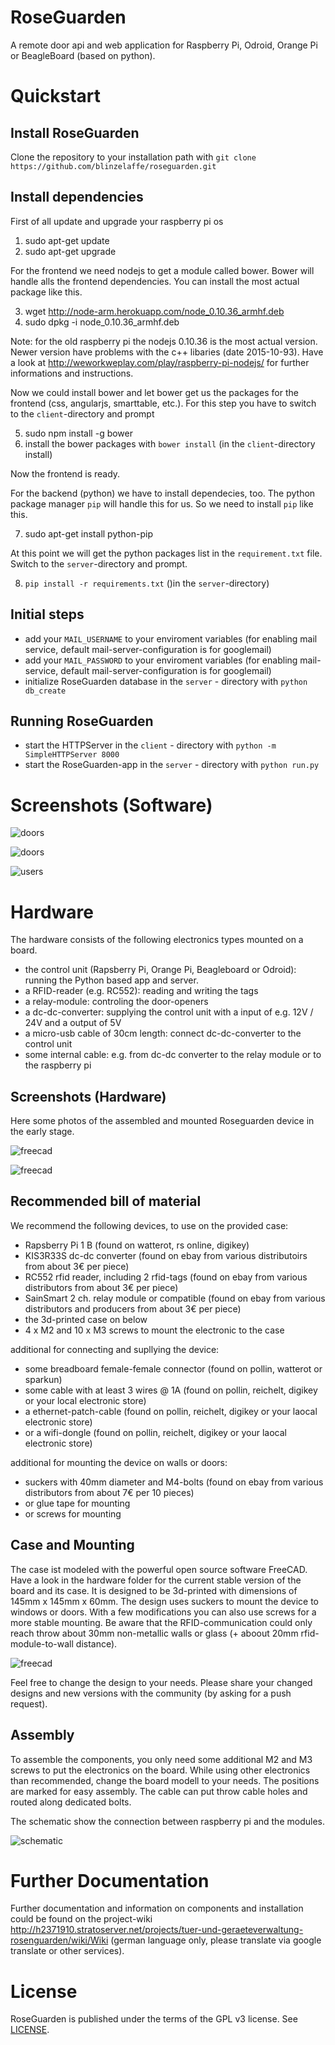 RoseGuarden
===========

A remote door api and web application for Raspberry Pi, Odroid, Orange Pi or BeagleBoard (based on python).

Quickstart
==========


Install RoseGuarden
-------------------

Clone the repository to your installation path with `git clone https://github.com/blinzelaffe/roseguarden.git`

Install dependencies
--------------------

First of all update and upgrade your raspberry pi os

1. sudo apt-get update
2. sudo apt-get upgrade

For the frontend we need nodejs to get a module called bower. Bower will handle alls the frontend dependencies.
You can install the most actual package like this.

3. wget http://node-arm.herokuapp.com/node_0.10.36_armhf.deb
4. sudo dpkg -i node_0.10.36_armhf.deb

Note: for the old raspberry pi the nodejs 0.10.36 is the most actual version. Newer version have problems with the c++ libaries (date 2015-10-93).
Have a look at http://weworkweplay.com/play/raspberry-pi-nodejs/ for further informations and instructions.

Now we could install bower and let bower get us the packages for the frontend (css, angularjs, smarttable, etc.).
For this step you have to switch to the `client`-directory and prompt

5. sudo npm install -g bower
6. install the bower packages with `bower install` (in the `client`-directory install)

Now the frontend is ready.

For the backend (python) we have to install dependecies, too.
The python package manager `pip` will handle this for us. So we need to install `pip` like this.

7. sudo apt-get install python-pip

At this point we will get the python packages list in the `requirement.txt` file.
Switch to the `server`-directory and prompt.

8. `pip install -r requirements.txt` ()in the `server`-directory)


Initial steps
-------------

- add your `MAIL_USERNAME` to your enviroment variables (for enabling mail service, default mail-server-configuration is for googlemail)
- add your `MAIL_PASSWORD` to your enviroment variables (for enabling mail-service, default mail-server-configuration is for googlemail)
- initialize RoseGuarden database in the `server` - directory with `python db_create`


Running RoseGuarden
-------------------

- start the HTTPServer in the `client` - directory with  `python -m SimpleHTTPServer 8000`
- start the RoseGuarden-app in the `server` - directory with `python run.py`

Screenshots (Software)
======================

![doors](documentation/screenshots/userspace.png)

![doors](documentation/screenshots/admin_doors.png)

![users](documentation/screenshots/admin_users.png)


Hardware
========

The hardware consists of the following electronics  types mounted on a board.

- the control unit (Rapsberry Pi, Orange Pi, Beagleboard or Odroid): running the Python based app and server.
- a RFID-reader (e.g. RC552): reading and writing the tags
- a relay-module: controling the door-openers
- a dc-dc-converter: supplying the control unit with a input  of e.g. 12V / 24V and a output of 5V
- a micro-usb cable of 30cm length: connect dc-dc-converter to the control unit
- some internal cable: e.g. from dc-dc converter to the relay module or to the raspberry pi

Screenshots (Hardware)
----------------------

Here some photos of the assembled and mounted Roseguarden device in the early stage.

![freecad](documentation/photos/RoseGuarden_Hardware_Assembled_v1.jpg) 

![freecad](documentation/photos/RoseGuarden_Hardware_Mounted_v1.jpg) 


Recommended bill of material
----------------------------

We recommend the following devices, to use on the provided case:

- Rapsberry Pi 1 B (found on watterot, rs online, digikey)
- KIS3R33S dc-dc converter (found on ebay from various distributoirs from about 3€ per piece)
- RC552 rfid reader, including 2 rfid-tags (found on ebay from various distributors from about 3€ per piece)
- SainSmart 2 ch. relay module or compatible (found on ebay from various distributors and producers from about 3€ per piece)
- the 3d-printed case on below
- 4 x M2 and 10 x M3 screws to mount the electronic to the case

additional for connecting and supllying the device:

- some breadboard female-female connector (found on pollin, watterot or sparkun)
- some cable with at least 3 wires @ 1A (found on pollin, reichelt, digikey or your local electronic store)
- a ethernet-patch-cable (found on pollin, reichelt, digikey or your laocal electronic store)
- or a wifi-dongle (found on pollin, reichelt, digikey or your laocal electronic store)

additional for mounting the device on walls or doors:

- suckers with 40mm diameter and M4-bolts (found on ebay from various distributors from about 7€ per 10 pieces)
- or glue tape for mounting
- or screws for mounting 

Case and Mounting
-----------------

The case ist modeled with the powerful open source software FreeCAD. Have a look in the hardware folder for the current stable version of the board and its case. It is designed to be 3d-printed with dimensions of 145mm x 145mm x 60mm. The design uses suckers to mount the device to windows or doors. With a few modifications you can also use screws for a more stable mounting. Be aware that the RFID-communication could only reach throw about 30mm non-metallic walls or glass (+ aboout 20mm rfid-module-to-wall distance). 

![freecad](documentation/screenshots/freecad_raspberry_plate_model_v4.png) 

Feel free to change the design to your needs. Please share your changed designs and new versions with the community (by asking for a push request). 


Assembly
--------

To assemble the components, you only need some additional M2 and M3 screws to put the electronics on the board. While using other electronics than recommended, change the board modell to your needs. The positions are marked for easy assembly. The cable can put throw cable holes and routed along dedicated bolts.

The schematic show the connection between raspberry pi and the modules.

![schematic](documentation/instructions/RoseGuarden_Schematic.png)

Further Documentation
=====================

Further documentation and information on components and installation could be found on the project-wiki http://h2371910.stratoserver.net/projects/tuer-und-geraeteverwaltung-rosenguarden/wiki/Wiki (german language only, please translate via google translate or other services).

License
=======

RoseGuarden is published under the terms of the GPL v3 license. See [LICENSE](LICENSE).

